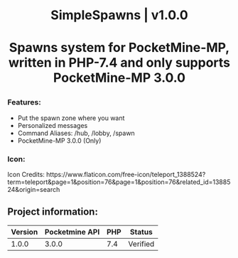 <div align="center">
<h1>SimpleSpawns | v1.0.0<h1>
<p>Spawns system for PocketMine-MP, written in PHP-7.4 and only supports PocketMine-MP 3.0.0</p>
</div>

<h3>Features:</h3>
<ul>
<li>Put the spawn zone where you want</li>
<li>Personalized messages</li>
<li>Command Aliases: /hub, /lobby, /spawn</li>
<li>PocketMine-MP 3.0.0 (Only)</li>
</ul>

<h3>Icon:</h3>
<p>Icon Credits: https://www.flaticon.com/free-icon/teleport_1388524?term=teleport&page=1&position=76&page=1&position=76&related_id=1388524&origin=search</p>

## Project information:
| Version | Pocketmine API | PHP | Status |
|---|---|---|---|
| 1.0.0 | 3.0.0 | 7.4 | Verified |
